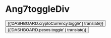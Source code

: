 # Ang7toggleDiv

<div class="row">
    <div class="col text-center crypto">
      <span><button class="crypto-btn" id="cryptoBtn" [ngClass]="{'active-btn' : selectedState == 'crypto'}"
          (click)="changeState();getDashboardBalanceData();">{{'DASHBOARD.cryptoCurrency.toggle' | translate}}</button></span>
      <span><button class="pesos-btn" id="pesosBtn" [ngClass]="{'active-btn' : selectedState == 'pesos'}"
          (click)="selectedState='pesos';getDashboardBalanceData();">{{'DASHBOARD.pesos.toggle' | translate}}</button></span>
    </div>
  </div>
